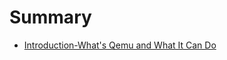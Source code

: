 # Summary

* [Introduction-What's Qemu and What It Can Do](chap1.1-what's_qemu_and_what_it_can_do.md)